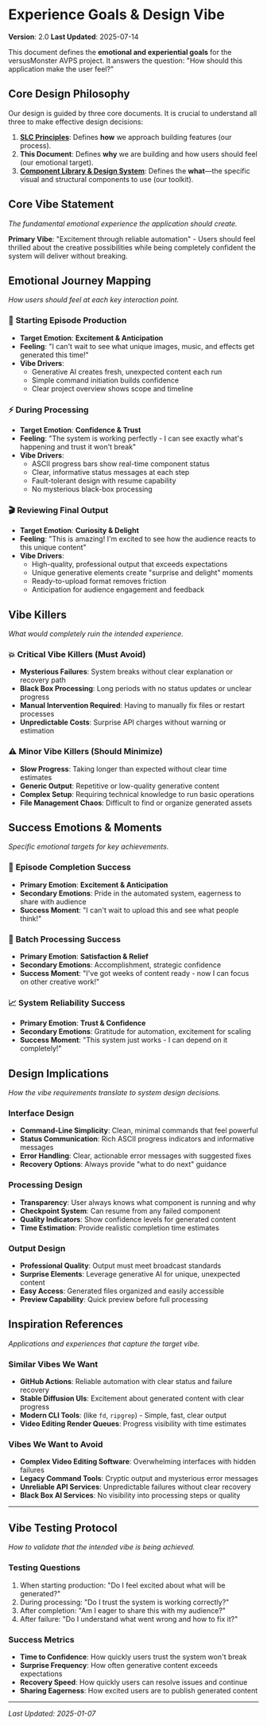# Experience Goals & Design Vibe

**Version**: 2.0
**Last Updated**: 2025-07-14

This document defines the **emotional and experiential goals** for the versusMonster AVPS project. It answers the question: "How should this application make the user feel?"

## Core Design Philosophy

Our design is guided by three core documents. It is crucial to understand all three to make effective design decisions:

1.  **[SLC Principles](./SLC_Principles.md)**: Defines **how** we approach building features (our process).
2.  **This Document**: Defines **why** we are building and how users should feel (our emotional target).
3.  **[Component Library & Design System](./ComponentLibrary.md)**: Defines the **what**—the specific visual and structural components to use (our toolkit).

## Core Vibe Statement
*The fundamental emotional experience the application should create.*

**Primary Vibe**: "Excitement through reliable automation" - Users should feel thrilled about the creative possibilities while being completely confident the system will deliver without breaking.

## Emotional Journey Mapping
*How users should feel at each key interaction point.*

### 🚀 **Starting Episode Production**
- **Target Emotion**: **Excitement & Anticipation**
- **Feeling**: "I can't wait to see what unique images, music, and effects get generated this time!"
- **Vibe Drivers**: 
  - Generative AI creates fresh, unexpected content each run
  - Simple command initiation builds confidence
  - Clear project overview shows scope and timeline

### ⚡ **During Processing**
- **Target Emotion**: **Confidence & Trust**
- **Feeling**: "The system is working perfectly - I can see exactly what's happening and trust it won't break"
- **Vibe Drivers**:
  - ASCII progress bars show real-time component status
  - Clear, informative status messages at each step
  - Fault-tolerant design with resume capability
  - No mysterious black-box processing

### 🎬 **Reviewing Final Output**
- **Target Emotion**: **Curiosity & Delight**
- **Feeling**: "This is amazing! I'm excited to see how the audience reacts to this unique content"
- **Vibe Drivers**:
  - High-quality, professional output that exceeds expectations
  - Unique generative elements create "surprise and delight" moments
  - Ready-to-upload format removes friction
  - Anticipation for audience engagement and feedback

## Vibe Killers
*What would completely ruin the intended experience.*

### 💥 **Critical Vibe Killers (Must Avoid)**
- **Mysterious Failures**: System breaks without clear explanation or recovery path
- **Black Box Processing**: Long periods with no status updates or unclear progress
- **Manual Intervention Required**: Having to manually fix files or restart processes
- **Unpredictable Costs**: Surprise API charges without warning or estimation

### ⚠️ **Minor Vibe Killers (Should Minimize)**
- **Slow Progress**: Taking longer than expected without clear time estimates
- **Generic Output**: Repetitive or low-quality generative content
- **Complex Setup**: Requiring technical knowledge to run basic operations
- **File Management Chaos**: Difficult to find or organize generated assets

## Success Emotions & Moments
*Specific emotional targets for key achievements.*

### 🎯 **Episode Completion Success**
- **Primary Emotion**: **Excitement & Anticipation**
- **Secondary Emotions**: Pride in the automated system, eagerness to share with audience
- **Success Moment**: "I can't wait to upload this and see what people think!"

### 🔄 **Batch Processing Success**
- **Primary Emotion**: **Satisfaction & Relief**
- **Secondary Emotions**: Accomplishment, strategic confidence
- **Success Moment**: "I've got weeks of content ready - now I can focus on other creative work!"

### 📈 **System Reliability Success**
- **Primary Emotion**: **Trust & Confidence**
- **Secondary Emotions**: Gratitude for automation, excitement for scaling
- **Success Moment**: "This system just works - I can depend on it completely!"

## Design Implications
*How the vibe requirements translate to system design decisions.*

### **Interface Design**
- **Command-Line Simplicity**: Clean, minimal commands that feel powerful
- **Status Communication**: Rich ASCII progress indicators and informative messages
- **Error Handling**: Clear, actionable error messages with suggested fixes
- **Recovery Options**: Always provide "what to do next" guidance

### **Processing Design**
- **Transparency**: User always knows what component is running and why
- **Checkpoint System**: Can resume from any failed component
- **Quality Indicators**: Show confidence levels for generated content
- **Time Estimation**: Provide realistic completion time estimates

### **Output Design**
- **Professional Quality**: Output must meet broadcast standards
- **Surprise Elements**: Leverage generative AI for unique, unexpected content
- **Easy Access**: Generated files organized and easily accessible
- **Preview Capability**: Quick preview before full processing

## Inspiration References
*Applications and experiences that capture the target vibe.*

### **Similar Vibes We Want**
- **GitHub Actions**: Reliable automation with clear status and failure recovery
- **Stable Diffusion UIs**: Excitement about generated content with clear progress
- **Modern CLI Tools**: (like `fd`, `ripgrep`) - Simple, fast, clear output
- **Video Editing Render Queues**: Progress visibility with time estimates

### **Vibes We Want to Avoid**
- **Complex Video Editing Software**: Overwhelming interfaces with hidden failures
- **Legacy Command Tools**: Cryptic output and mysterious error messages
- **Unreliable API Services**: Unpredictable failures without clear recovery
- **Black Box AI Services**: No visibility into processing steps or quality

---

## Vibe Testing Protocol
*How to validate that the intended vibe is being achieved.*

### **Testing Questions**
1. When starting production: "Do I feel excited about what will be generated?"
2. During processing: "Do I trust the system is working correctly?"
3. After completion: "Am I eager to share this with my audience?"
4. After failure: "Do I understand what went wrong and how to fix it?"

### **Success Metrics**
- **Time to Confidence**: How quickly users trust the system won't break
- **Surprise Frequency**: How often generative content exceeds expectations
- **Recovery Speed**: How quickly users can resolve issues and continue
- **Sharing Eagerness**: How excited users are to publish generated content

---

*Last Updated: 2025-01-07*